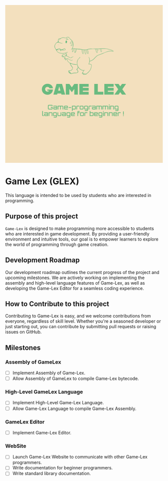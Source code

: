 ![Logo](./assets/game-lex-logo.png)

# Game Lex (GLEX)
This language is intended to be used by students who are interested in programming.

## Purpose of this project
`Game-Lex` is designed to make programming more accessible to students who are interested in game development.
By providing a user-friendly environment and intuitive tools, our goal is to empower learners to explore the world of programming through game creation.

## Development Roadmap

Our development roadmap outlines the current progress of the project and upcoming milestones.
We are actively working on implementing the assembly and high-level language features of Game-Lex,
as well as developing the Game-Lex Editor for a seamless coding experience.

##  How to Contribute to this project
Contributing to Game-Lex is easy, and we welcome contributions from everyone, regardless of skill level.
Whether you're a seasoned developer or just starting out, you can contribute by submitting pull requests or raising issues on GitHub.

## Milestones
### Assembly of GameLex
- [ ] Implement Assembly of Game-Lex.
- [ ] Allow Assembly of GameLex to compile Game-Lex bytecode.

### High-Level GameLex Language
- [ ] Implement High-Level Game-Lex Language.
- [ ] Allow Game-Lex Language to compile Game-Lex Assembly.

### GameLex Editor
- [ ] Implement Game-Lex Editor.

### WebSite
- [ ] Launch Game-Lex Website to communicate with other Game-Lex programmers.
- [ ] Write documentation for beginner programmers.
- [ ] Write standard library documentation.
